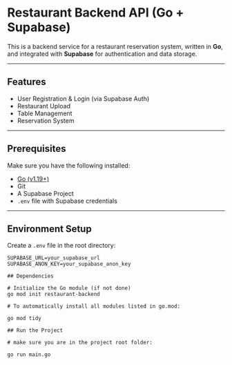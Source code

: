 # Restaurant Backend API (Go + Supabase)

This is a backend service for a restaurant reservation system, written in **Go**, and integrated with **Supabase** for authentication and data storage.

---

## Features

- User Registration & Login (via Supabase Auth)
- Restaurant Upload
- Table Management
- Reservation System

---

## Prerequisites

Make sure you have the following installed:

- [Go (v1.19+)](https://golang.org/dl/)
- Git
- A Supabase Project
- `.env` file with Supabase credentials

---

## Environment Setup

Create a `.env` file in the root directory:

```env
SUPABASE_URL=your_supabase_url
SUPABASE_ANON_KEY=your_supabase_anon_key

## Dependencies

# Initialize the Go module (if not done)
go mod init restaurant-backend

# To automatically install all modules listed in go.mod:

go mod tidy

## Run the Project

# make sure you are in the project root folder:

go run main.go

